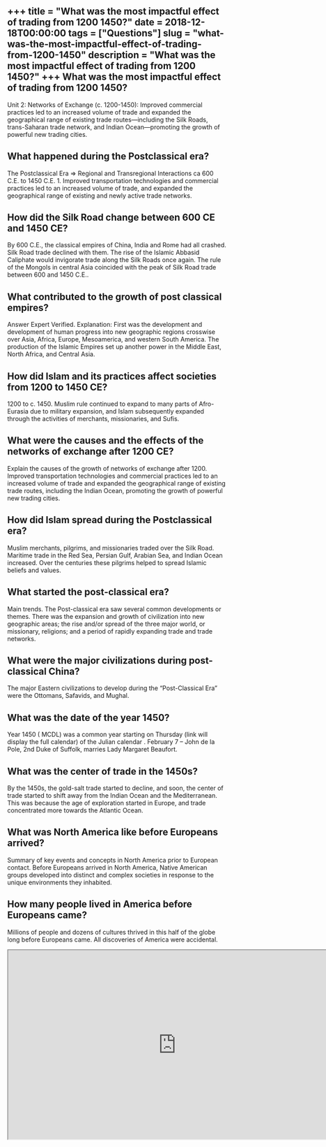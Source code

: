 +++
title = "What was the most impactful effect of trading from 1200 1450?"
date = 2018-12-18T00:00:00
tags = ["Questions"]
slug = "what-was-the-most-impactful-effect-of-trading-from-1200-1450"
description = "What was the most impactful effect of trading from 1200 1450?"
+++
What was the most impactful effect of trading from 1200 1450?
-------------------------------------------------------------

Unit 2: Networks of Exchange (c. 1200-1450): Improved commercial practices led to an increased volume of trade and expanded the geographical range of existing trade routes—including the Silk Roads, trans-Saharan trade network, and Indian Ocean—promoting the growth of powerful new trading cities.

What happened during the Postclassical era?
-------------------------------------------

The Postclassical Era =&gt; Regional and Transregional Interactions ca 600 C.E. to 1450 C.E. 1. Improved transportation technologies and commercial practices led to an increased volume of trade, and expanded the geographical range of existing and newly active trade networks.

How did the Silk Road change between 600 CE and 1450 CE?
--------------------------------------------------------

By 600 C.E., the classical empires of China, India and Rome had all crashed. Silk Road trade declined with them. The rise of the Islamic Abbasid Caliphate would invigorate trade along the Silk Roads once again. The rule of the Mongols in central Asia coincided with the peak of Silk Road trade between 600 and 1450 C.E..

What contributed to the growth of post classical empires?
---------------------------------------------------------

Answer Expert Verified. Explanation: First was the development and development of human progress into new geographic regions crosswise over Asia, Africa, Europe, Mesoamerica, and western South America. The production of the Islamic Empires set up another power in the Middle East, North Africa, and Central Asia.

How did Islam and its practices affect societies from 1200 to 1450 CE?
----------------------------------------------------------------------

1200 to c. 1450. Muslim rule continued to expand to many parts of Afro-Eurasia due to military expansion, and Islam subsequently expanded through the activities of merchants, missionaries, and Sufis.

What were the causes and the effects of the networks of exchange after 1200 CE?
-------------------------------------------------------------------------------

Explain the causes of the growth of networks of exchange after 1200. Improved transportation technologies and commercial practices led to an increased volume of trade and expanded the geographical range of existing trade routes, including the Indian Ocean, promoting the growth of powerful new trading cities.

How did Islam spread during the Postclassical era?
--------------------------------------------------

Muslim merchants, pilgrims, and missionaries traded over the Silk Road. Maritime trade in the Red Sea, Persian Gulf, Arabian Sea, and Indian Ocean increased. Over the centuries these pilgrims helped to spread Islamic beliefs and values.

What started the post-classical era?
------------------------------------

Main trends. The Post-classical era saw several common developments or themes. There was the expansion and growth of civilization into new geographic areas; the rise and/or spread of the three major world, or missionary, religions; and a period of rapidly expanding trade and trade networks.

What were the major civilizations during post-classical China?
--------------------------------------------------------------

The major Eastern civilizations to develop during the “Post-Classical Era” were the Ottomans, Safavids, and Mughal.

What was the date of the year 1450?
-----------------------------------

Year 1450 ( MCDL) was a common year starting on Thursday (link will display the full calendar) of the Julian calendar . February 7 – John de la Pole, 2nd Duke of Suffolk, marries Lady Margaret Beaufort.

What was the center of trade in the 1450s?
------------------------------------------

By the 1450s, the gold-salt trade started to decline, and soon, the center of trade started to shift away from the Indian Ocean and the Mediterranean. This was because the age of exploration started in Europe, and trade concentrated more towards the Atlantic Ocean.

What was North America like before Europeans arrived?
-----------------------------------------------------

Summary of key events and concepts in North America prior to European contact. Before Europeans arrived in North America, Native American groups developed into distinct and complex societies in response to the unique environments they inhabited.

How many people lived in America before Europeans came?
-------------------------------------------------------

Millions of people and dozens of cultures thrived in this half of the globe long before Europeans came. All discoveries of America were accidental.

<iframe allow="accelerometer; autoplay; clipboard-write; encrypted-media; gyroscope; picture-in-picture" allowfullscreen="" class="__youtube_prefs__  epyt-is-override  no-lazyload" data-no-lazy="1" data-origheight="433" data-origwidth="770" data-skipgform_ajax_framebjll="" height="433" id="_ytid_36482" loading="lazy" src="https://www.youtube.com/embed/Ht0FW7RwRmc?enablejsapi=1&autoplay=0&cc_load_policy=0&cc_lang_pref=&iv_load_policy=1&loop=0&modestbranding=0&rel=1&fs=1&playsinline=0&autohide=2&theme=dark&color=red&controls=1&" title="YouTube player" width="770"></iframe>